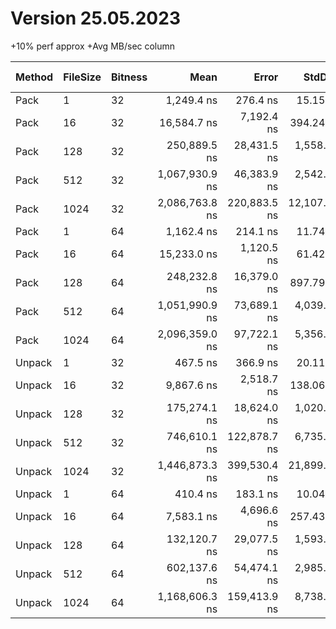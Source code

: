 # Version 25.05.2023

+10% perf approx
+Avg MB/sec column 

| Method | FileSize | Bitness |           Mean |        Error |       StdDev | Ratio | RatioSD | Avg MB/sec |     Gen0 |     Gen1 |     Gen2 |  Allocated | Alloc Ratio |
|------- |--------- |-------- |---------------:|-------------:|-------------:|------:|--------:|----------- |---------:|---------:|---------:|-----------:|------------:|
|   Pack |        1 |      32 |     1,249.4 ns |     276.4 ns |     15.15 ns |  1.00 |    0.00 |     781.65 |   0.1278 |        - |        - |    1.05 KB |        1.00 |
|   Pack |       16 |      32 |    16,584.7 ns |   7,192.4 ns |    394.24 ns |  1.00 |    0.00 |     942.13 |   1.9531 |        - |        - |   16.09 KB |        1.00 |
|   Pack |      128 |      32 |   250,889.5 ns |  28,431.5 ns |  1,558.43 ns |  1.00 |    0.00 |     498.23 |  39.0625 |  39.0625 |  39.0625 |  128.12 KB |        1.00 |
|   Pack |      512 |      32 | 1,067,930.9 ns |  46,383.9 ns |  2,542.46 ns |  1.00 |    0.00 |     468.20 | 138.6719 | 138.6719 | 138.6719 |  512.22 KB |        1.00 |
|   Pack |     1024 |      32 | 2,086,763.8 ns | 220,883.5 ns | 12,107.37 ns |  1.00 |    0.00 |     479.21 | 242.1875 | 242.1875 | 242.1875 | 1024.32 KB |        1.00 |
|   Pack |        1 |      64 |     1,162.4 ns |     214.1 ns |     11.74 ns |  1.00 |    0.00 |     840.10 |   0.1278 |        - |        - |    1.05 KB |        1.00 |
|   Pack |       16 |      64 |    15,233.0 ns |   1,120.5 ns |     61.42 ns |  1.00 |    0.00 |    1025.73 |   1.9531 |        - |        - |   16.09 KB |        1.00 |
|   Pack |      128 |      64 |   248,232.8 ns |  16,379.0 ns |    897.79 ns |  1.00 |    0.00 |     503.56 |  39.0625 |  39.0625 |  39.0625 |  128.12 KB |        1.00 |
|   Pack |      512 |      64 | 1,051,990.9 ns |  73,689.1 ns |  4,039.15 ns |  1.00 |    0.00 |     475.29 | 138.6719 | 138.6719 | 138.6719 |  512.22 KB |        1.00 |
|   Pack |     1024 |      64 | 2,096,359.0 ns |  97,722.1 ns |  5,356.48 ns |  1.00 |    0.00 |     477.02 | 238.2813 | 238.2813 | 238.2813 | 1024.32 KB |        1.00 |
| Unpack |        1 |      32 |       467.5 ns |     366.9 ns |     20.11 ns |  0.37 |    0.02 |    2088.71 |   0.2608 |   0.0005 |        - |    2.13 KB |        2.02 |
| Unpack |       16 |      32 |     9,867.6 ns |   2,518.7 ns |    138.06 ns |  0.60 |    0.02 |    1583.46 |   3.9368 |   0.2441 |        - |   32.16 KB |        2.00 |
| Unpack |      128 |      32 |   175,274.1 ns |  18,624.0 ns |  1,020.84 ns |  0.70 |    0.00 |     713.17 |  76.4160 |  76.4160 |  76.4160 |   256.8 KB |        2.00 |
| Unpack |      512 |      32 |   746,610.1 ns | 122,878.7 ns |  6,735.40 ns |  0.70 |    0.00 |     669.69 | 277.3438 | 277.3438 | 277.3438 | 1025.24 KB |        2.00 |
| Unpack |     1024 |      32 | 1,446,873.3 ns | 399,530.4 ns | 21,899.61 ns |  0.69 |    0.01 |     691.15 | 353.5156 | 353.5156 | 353.5156 | 2048.62 KB |        2.00 |
| Unpack |        1 |      64 |       410.4 ns |     183.1 ns |     10.04 ns |  0.35 |    0.01 |    2379.66 |   0.2608 |   0.0005 |        - |    2.13 KB |        2.02 |
| Unpack |       16 |      64 |     7,583.1 ns |   4,696.6 ns |    257.43 ns |  0.50 |    0.02 |    2060.50 |   3.9368 |   0.2441 |        - |   32.16 KB |        2.00 |
| Unpack |      128 |      64 |   132,120.7 ns |  29,077.5 ns |  1,593.83 ns |  0.53 |    0.00 |     946.10 |  76.4160 |  76.4160 |  76.4160 |  256.82 KB |        2.00 |
| Unpack |      512 |      64 |   602,137.6 ns |  54,474.1 ns |  2,985.91 ns |  0.57 |    0.00 |     830.37 | 274.4141 | 274.4141 | 274.4141 | 1025.08 KB |        2.00 |
| Unpack |     1024 |      64 | 1,168,606.3 ns | 159,413.9 ns |  8,738.02 ns |  0.56 |    0.00 |     855.72 | 347.6563 | 347.6563 | 347.6563 | 2048.61 KB |        2.00 |